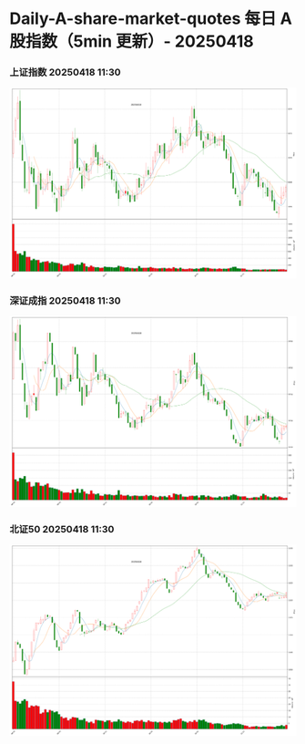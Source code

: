 
# Daily-A-share-market-quotes 每日 A 股指数（5min 更新）- 20250418

### 上证指数 20250418 11:30
![](./fig/2025/4/20250418-sh000001.png)

### 深证成指 20250418 11:30
![](./fig/2025/4/20250418-sz399001.png)

### 北证50 20250418 11:30
![](./fig/2025/4/20250418-bj899050.png)
